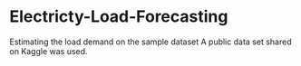 # Electricty-Load-Forecasting
Estimating the load demand on the sample dataset
A public data set shared on Kaggle was used.
